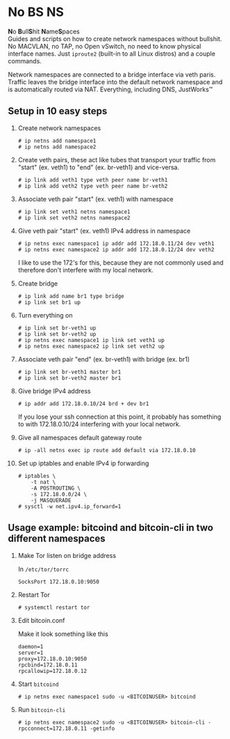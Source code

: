 # No BS NS

**N**o **B**ull**S**hit **N**ame**S**paces  
Guides and scripts on how to create network namespaces without bullshit. No MACVLAN, no TAP, no Open vSwitch, no need to know physical interface names. Just `iproute2` (built-in to all Linux distros) and a couple commands.

Network namespaces are connected to a bridge interface via veth paris. Traffic leaves the bridge interface into the default network namespace and is automatically routed via NAT. Everything, including DNS, JustWorks™

Setup in 10 easy steps
---

1. Create network namespaces

	```console
	# ip netns add namespace1
	# ip netns add namespace2
	```

2. Create veth pairs, these act like tubes that transport your traffic from "start" (ex. veth1) to "end" (ex. br-veth1) and vice-versa.

	```console
	# ip link add veth1 type veth peer name br-veth1
	# ip link add veth2 type veth peer name br-veth2
	```

3. Associate veth pair "start" (ex. veth1) with namespace

	```console
	# ip link set veth1 netns namespace1
	# ip link set veth2 netns namespace2
	```

4. Give veth pair "start" (ex. veth1) IPv4 address in namespace

	```console
	# ip netns exec namespace1 ip addr add 172.18.0.11/24 dev veth1
	# ip netns exec namespace2 ip addr add 172.18.0.12/24 dev veth2
	```

	I like to use the 172's for this, because they are not commonly used and therefore don't interfere with my local network.

5. Create bridge

	```console
	# ip link add name br1 type bridge
	# ip link set br1 up
	```

6. Turn everything on

	```console
	# ip link set br-veth1 up
	# ip link set br-veth2 up
	# ip netns exec namespace1 ip link set veth1 up
	# ip netns exec namespace2 ip link set veth2 up
	```

7. Associate veth pair "end" (ex. br-veth1) with bridge (ex. br1)

	```console
	# ip link set br-veth1 master br1
	# ip link set br-veth2 master br1
	```

8. Give bridge IPv4 address

	```console
	# ip addr add 172.18.0.10/24 brd + dev br1
	```

	If you lose your ssh connection at this point, it probably has something to with 172.18.0.10/24 interfering with your local network.

9. Give all namespaces default gateway route

	```console
	# ip -all netns exec ip route add default via 172.18.0.10
	```

10. Set up iptables and enable IPv4 ip forwarding

	```console
	# iptables \
		-t nat \
		-A POSTROUTING \
		-s 172.18.0.0/24 \
		-j MASQUERADE
	# sysctl -w net.ipv4.ip_forward=1
	```

Usage example: bitcoind and bitcoin-cli in two different namespaces
---

1. Make Tor listen on bridge address

	In `/etc/tor/torrc`

	```
	SocksPort 172.18.0.10:9050
	```

2. Restart Tor

	```console
	# systemctl restart tor
	```

2. Edit bitcoin.conf

	Make it look something like this

	```
	daemon=1
	server=1
	proxy=172.18.0.10:9050
	rpcbind=172.18.0.11
	rpcallowip=172.18.0.12
	```

3. Start `bitcoind`

	```console
	# ip netns exec namespace1 sudo -u <BITCOINUSER> bitcoind
	```

4. Run `bitcoin-cli`

	```console
	# ip netns exec namespace2 sudo -u <BITCOINUSER> bitcoin-cli -rpcconnect=172.18.0.11 -getinfo
	```
